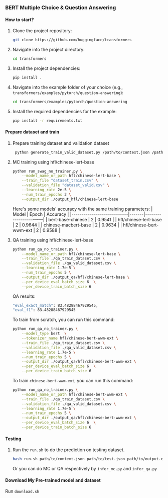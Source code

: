 
### BERT Multiple Choice & Question Answering

#### How to start?

1. Clone the project repository:
   ```bash
   git clone https://github.com/huggingface/transformers
   ```

2. Navigate into the project directory:
   ```bash
   cd transformers
   ```

3. Install the project dependencies:
   ```bash
   pip install .
   ```

4. Navigate into the example folder of your choice (e.g., `transformers/examples/pytorch/question-answering`):
   ```bash
   cd transformers/examples/pytorch/question-answering
   ```

5. Install the required dependencies for the example:
   ```bash
   pip install -r requirements.txt
   ```

#### Prepare dataset and train

1. Prepare training dataset and validation dataset
   ```bash
    python generate_train_valid_dataset.py /path/to/context.json /path/to/train.json /path/to/valid.json
   ```

2. MC training using hfl/chinese-lert-base
    ```bash
    python run_swag_no_trainer.py \
        --model_name_or_path hfl/chinese-lert-base \
        --train_file "dataset_train.csv" \
        --validation_file "dataset_valid.csv" \
        --learning_rate 2e-5 \
        --num_train_epochs 3 \
        --output_dir ./output_hfl/chinese-lert-base 
    ```
    Here's some models' accuracy with the same training parameters:
    | Model                     | Epoch | Accuracy              |
    |----------------------------|-------|-----------------------|
    | bert-base-chinese           | 2     | 0.9541                |
    | hfl/chinese-lert-base       | 2     | 0.9644                |
    | chinese-macbert-base        | 2     | 0.9634                |
    | hfl/chinese-bert-wwm-ext    | 2     | 0.9588                |



3. QA training using hfl/chinese-lert-base
    ```bash
    python run_qa_no_trainer.py \
        --model_name_or_path hfl/chinese-lert-base \
        --train_file ./qa_train_dataset.csv \
        --validation_file ./qa_valid_dataset.csv \
        --learning_rate 1.7e-5 \
        --num_train_epochs 5 \
        --output_dir ./output_qa/hfl/chinese-lert-base \
        --per_device_eval_batch_size 6  \
        --per_device_train_batch_size 6
    ```
    QA results:
    ```bash
    "eval_exact_match": 83.48288467929545,
    "eval_f1": 83.48288467929545
    ```

    To train from scratch, you can run this command:
    ```bash
    python run_qa_no_trainer.py \
        --model_type bert  \
        --tokenizer_name hfl/chinese-bert-wwm-ext \
        --train_file ./qa_train_dataset.csv \
        --validation_file ./qa_valid_dataset.csv \
        --learning_rate 1.7e-5 \
        --num_train_epochs 5 \
        --output_dir ./output_qa/hfl/chinese-bert-wwm-ext \
        --per_device_eval_batch_size 6  \
        --per_device_train_batch_size 6
    ```
    To train ```chinese-bert-wwm-ext```, you can run this command:
    ```bash
    python run_qa_no_trainer.py \
        --model_name_or_path hfl/chinese-bert-wwm-ext \
        --train_file ./qa_train_dataset.csv \
        --validation_file ./qa_valid_dataset.csv \
        --learning_rate 1.7e-5 \
        --num_train_epochs 5 \
        --output_dir ./output_qa/hfl/chinese-bert-wwm-ext \
        --per_device_eval_batch_size 6  \
        --per_device_train_batch_size 6
    ```
#### Testing

1. Run the ```run.sh``` to do the prediction on testing dataset.
    ```bash
    bash run.sh path/to/context.json path/to/test.json path/to/output.csv
    ```
    Or you can do MC or QA respectively by ```infer_mc.py``` and ```infer_qa.py```

#### Download My Pre-trained model and dataset

Run ```download.sh```